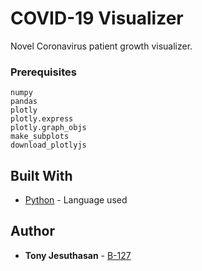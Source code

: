 # COVID-19 Visualizer

Novel Coronavirus patient growth visualizer.

### Prerequisites
```
numpy
pandas
plotly
plotly.express
plotly.graph_objs
make_subplots
download_plotlyjs
```

## Built With

* [Python](https://www.python.org/) - Language used

## Author

* **Tony Jesuthasan** - [B-127](https://github.com/B-127)
